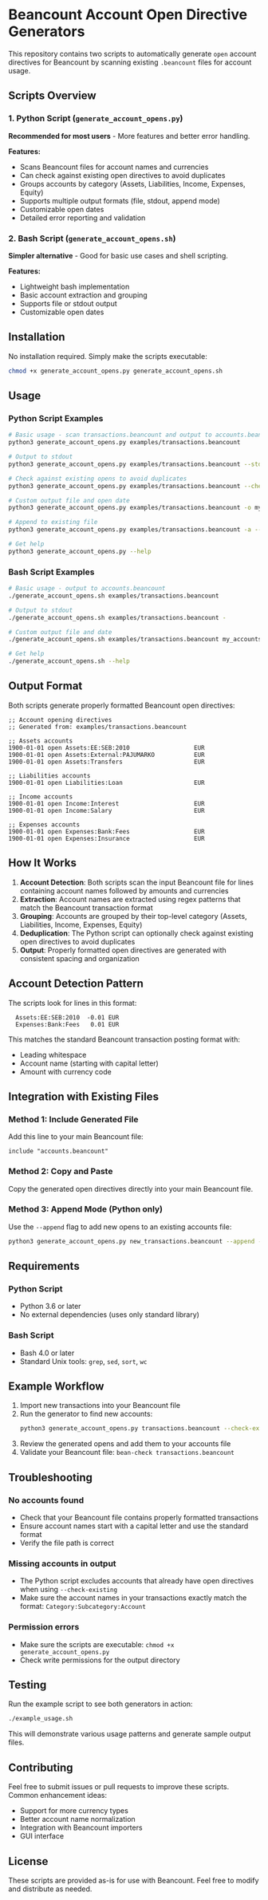 # Beancount Account Open Directive Generators

This repository contains two scripts to automatically generate `open` account directives for Beancount by scanning existing `.beancount` files for account usage.

## Scripts Overview

### 1. Python Script (`generate_account_opens.py`)
**Recommended for most users** - More features and better error handling.

**Features:**
- Scans Beancount files for account names and currencies
- Can check against existing open directives to avoid duplicates
- Groups accounts by category (Assets, Liabilities, Income, Expenses, Equity)
- Supports multiple output formats (file, stdout, append mode)
- Customizable open dates
- Detailed error reporting and validation

### 2. Bash Script (`generate_account_opens.sh`)
**Simpler alternative** - Good for basic use cases and shell scripting.

**Features:**
- Lightweight bash implementation
- Basic account extraction and grouping
- Supports file or stdout output
- Customizable open dates

## Installation

No installation required. Simply make the scripts executable:

```bash
chmod +x generate_account_opens.py generate_account_opens.sh
```

## Usage

### Python Script Examples

```bash
# Basic usage - scan transactions.beancount and output to accounts.beancount
python3 generate_account_opens.py examples/transactions.beancount

# Output to stdout
python3 generate_account_opens.py examples/transactions.beancount --stdout

# Check against existing opens to avoid duplicates
python3 generate_account_opens.py examples/transactions.beancount --check-existing examples/accounts.beancount

# Custom output file and open date
python3 generate_account_opens.py examples/transactions.beancount -o my_accounts.beancount --open-date 2020-01-01

# Append to existing file
python3 generate_account_opens.py examples/transactions.beancount -a --output existing_accounts.beancount

# Get help
python3 generate_account_opens.py --help
```

### Bash Script Examples

```bash
# Basic usage - output to accounts.beancount
./generate_account_opens.sh examples/transactions.beancount

# Output to stdout
./generate_account_opens.sh examples/transactions.beancount -

# Custom output file and date
./generate_account_opens.sh examples/transactions.beancount my_accounts.beancount 2020-01-01

# Get help
./generate_account_opens.sh --help
```

## Output Format

Both scripts generate properly formatted Beancount open directives:

```beancount
;; Account opening directives
;; Generated from: examples/transactions.beancount

;; Assets accounts
1900-01-01 open Assets:EE:SEB:2010                  EUR
1900-01-01 open Assets:External:PAJUMARKO           EUR
1900-01-01 open Assets:Transfers                    EUR

;; Liabilities accounts  
1900-01-01 open Liabilities:Loan                    EUR

;; Income accounts
1900-01-01 open Income:Interest                     EUR
1900-01-01 open Income:Salary                       EUR

;; Expenses accounts
1900-01-01 open Expenses:Bank:Fees                  EUR
1900-01-01 open Expenses:Insurance                  EUR
```

## How It Works

1. **Account Detection**: Both scripts scan the input Beancount file for lines containing account names followed by amounts and currencies
2. **Extraction**: Account names are extracted using regex patterns that match the Beancount transaction format
3. **Grouping**: Accounts are grouped by their top-level category (Assets, Liabilities, Income, Expenses, Equity)
4. **Deduplication**: The Python script can optionally check against existing open directives to avoid duplicates
5. **Output**: Properly formatted open directives are generated with consistent spacing and organization

## Account Detection Pattern

The scripts look for lines in this format:
```
  Assets:EE:SEB:2010  -0.01 EUR
  Expenses:Bank:Fees   0.01 EUR
```

This matches the standard Beancount transaction posting format with:
- Leading whitespace
- Account name (starting with capital letter)
- Amount with currency code

## Integration with Existing Files

### Method 1: Include Generated File
Add this line to your main Beancount file:
```beancount
include "accounts.beancount"
```

### Method 2: Copy and Paste
Copy the generated open directives directly into your main Beancount file.

### Method 3: Append Mode (Python only)
Use the `--append` flag to add new opens to an existing accounts file:
```bash
python3 generate_account_opens.py new_transactions.beancount --append --output accounts.beancount
```

## Requirements

### Python Script
- Python 3.6 or later
- No external dependencies (uses only standard library)

### Bash Script  
- Bash 4.0 or later
- Standard Unix tools: `grep`, `sed`, `sort`, `wc`

## Example Workflow

1. Import new transactions into your Beancount file
2. Run the generator to find new accounts:
   ```bash
   python3 generate_account_opens.py transactions.beancount --check-existing accounts.beancount
   ```
3. Review the generated opens and add them to your accounts file
4. Validate your Beancount file: `bean-check transactions.beancount`

## Troubleshooting

### No accounts found
- Check that your Beancount file contains properly formatted transactions
- Ensure account names start with a capital letter and use the standard format
- Verify the file path is correct

### Missing accounts in output
- The Python script excludes accounts that already have open directives when using `--check-existing`
- Make sure the account names in your transactions exactly match the format: `Category:Subcategory:Account`

### Permission errors
- Make sure the scripts are executable: `chmod +x generate_account_opens.py`
- Check write permissions for the output directory

## Testing

Run the example script to see both generators in action:
```bash
./example_usage.sh
```

This will demonstrate various usage patterns and generate sample output files.

## Contributing

Feel free to submit issues or pull requests to improve these scripts. Common enhancement ideas:
- Support for more currency types
- Better account name normalization
- Integration with Beancount importers
- GUI interface

## License

These scripts are provided as-is for use with Beancount. Feel free to modify and distribute as needed.
